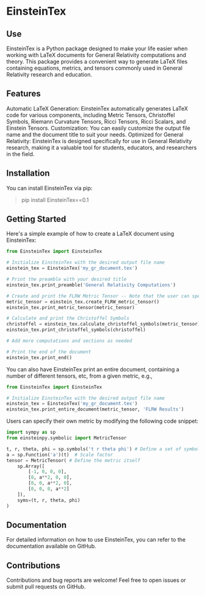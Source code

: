 # EinsteinTex

## Use

EinsteinTex is a Python package designed to make your life easier when working with LaTeX documents for General Relativity computations and theory. This package provides a convenient way to generate LaTeX files containing equations, metrics, and tensors commonly used in General Relativity research and education.

## Features

Automatic LaTeX Generation: EinsteinTex automatically generates LaTeX code for various components, including Metric Tensors, Christoffel Symbols, Riemann Curvature Tensors, Ricci Tensors, Ricci Scalars, and Einstein Tensors.
Customization: You can easily customize the output file name and the document title to suit your needs.
Optimized for General Relativity: EinsteinTex is designed specifically for use in General Relativity research, making it a valuable tool for students, educators, and researchers in the field.

## Installation

You can install EinsteinTex via pip:

> pip install EinsteinTex==0.1

## Getting Started

Here's a simple example of how to create a LaTeX document using EinsteinTex:

```python
from EinsteinTex import EinsteinTex

# Initialize EinsteinTex with the desired output file name
einstein_tex = EinsteinTex('my_gr_document.tex')

# Print the preamble with your desired title
einstein_tex.print_preamble('General Relativity Computations')

# Create and print the FLRW Metric Tensor -- Note that the user can specify their own metric instead
metric_tensor = einstein_tex.create_FLRW_metric_tensor()
einstein_tex.print_metric_tensor(metric_tensor)

# Calculate and print the Christoffel Symbols
christoffel = einstein_tex.calculate_christoffel_symbols(metric_tensor)
einstein_tex.print_christoffel_symbols(christoffel)

# Add more computations and sections as needed

# Print the end of the document
einstein_tex.print_end()
```

You can also have EinsteinTex print an entire document, containing a number of different tensors, etc, from a given metric, e.g.,

```python
from EinsteinTex import EinsteinTex

# Initialize EinsteinTex with the desired output file name
einstein_tex = EinsteinTex('my_gr_document.tex')
einstein_tex.print_entire_document(metric_tensor, 'FLRW Results')
```

Users can specify their own metric by modifying the following code snippet:

```python
import sympy as sp
from einsteinpy.symbolic import MetricTensor

t, r, theta, phi = sp.symbols('t r theta phi') # Define a set of symbols to use for coordinates
a = sp.Function('a')(t)  # Scale factor
tensor = MetricTensor( # Define the metric itself
    sp.Array([
        [-1, 0, 0, 0],
        [0, a**2, 0, 0],
        [0, 0, a**2, 0],
        [0, 0, 0, a**2]
    ]),
    syms=(t, r, theta, phi)
)
```

## Documentation

For detailed information on how to use EinsteinTex, you can refer to the documentation available on GitHub.

## Contributions

Contributions and bug reports are welcome! Feel free to open issues or submit pull requests on GitHub.
